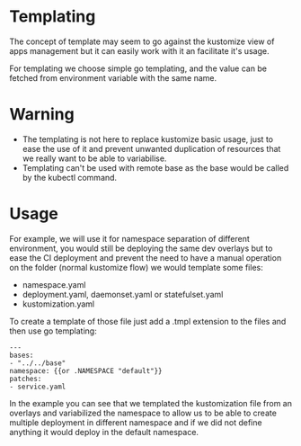 # Templating

The concept of template may seem to go against the kustomize view of apps management but it can easily work with it an facilitate it's usage.

For templating we choose simple go templating, and the value can be fetched from environment variable with the same name.

# Warning

- The templating is not here to replace kustomize basic usage, just to ease the use of it and prevent unwanted duplication of resources that we really want to be able to variabilise.
- Templating can't be used with remote base as the base would be called by the kubectl command.

# Usage

For example, we will use it for namespace separation of different environment, you would still be deploying the same dev overlays but to ease the CI deployment and prevent the need to have a manual operation on the folder (normal kustomize flow) we would template some files:
- namespace.yaml
- deployment.yaml, daemonset.yaml or statefulset.yaml
- kustomization.yaml

To create a template of those file just add a .tmpl extension to the files and then use go templating:
```
---
bases:
- "../../base"
namespace: {{or .NAMESPACE "default"}}
patches:
- service.yaml
```

In the example you can see that we templated the kustomization file from an overlays and variabilized the namespace to allow us to be able to create multiple deployment in different namespace and if we did not define anything it would deploy in the default namespace.